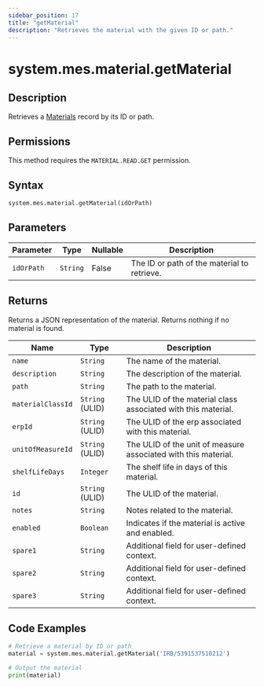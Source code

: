 ```yaml
---
sidebar_position: 17
title: "getMaterial"
description: "Retrieves the material with the given ID or path."
---
```


# system.mes.material.getMaterial

## Description

Retrieves a [Materials](../../data-model/material-model/material) record by its ID or path.


## Permissions

This method requires the `MATERIAL.READ.GET` permission.

## Syntax

```python
system.mes.material.getMaterial(idOrPath)
```

## Parameters

| Parameter  | Type     | Nullable | Description                                 |
|------------|----------|----------|---------------------------------------------|
| `idOrPath` | `String` | False    | The ID or path of the material to retrieve. |

## Returns

Returns a JSON representation of the material. Returns nothing if no material is found.

| Name              | Type            | Description                                                    |
|-------------------|-----------------|----------------------------------------------------------------|
| `name`            | `String`        | The name of the material.                                      |
| `description`     | `String`        | The description of the material.                               |
| `path`            | `String`        | The path to the material.                                      |
| `materialClassId` | `String` (ULID) | The ULID of the material class associated with this material.  |
| `erpId`           | `String` (ULID) | The ULID of the erp associated with this material.             |
| `unitOfMeasureId` | `String` (ULID) | The ULID of the unit of measure associated with this material. |
| `shelfLifeDays`   | `Integer`       | The shelf life in days of this material.                       |
| `id`              | `String` (ULID) | The ULID of the material.                                      |
| `notes`           | `String`        | Notes related to the material.                                 |
| `enabled`         | `Boolean`       | Indicates if the material is active and enabled.               |
| `spare1`          | `String`        | Additional field for user-defined context.                     |
| `spare2`          | `String`        | Additional field for user-defined context.                     |
| `spare3`          | `String`        | Additional field for user-defined context.                     |

## Code Examples

```python
# Retrieve a material by ID or path
material = system.mes.material.getMaterial('IRB/5391537510212')

# Output the material
print(material)
```
